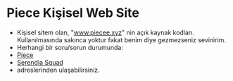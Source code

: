 # Piece Kişisel Web Site
- Kişisel sitem olan, "www.piecee.xyz" nin açık kaynak kodları. Kullanılmasında sakınca yoktur fakat benim diye gezmezseniz sevinirim.
- Herhangi bir soru/sorun durumunda:
- [Piece](https://www.discord.com/users/424544845290536970)
- [Serendia Squad](https://discord.gg/QN9seGk)
- adreslerinden ulaşabilirsiniz.

